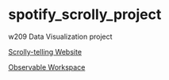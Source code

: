 # spotify_scrolly_project
w209 Data Visualization project

[Scrolly-telling Website](https://groups.ischool.berkeley.edu/Spotify_Pandemic_Trends/spotify_scrolly_project/)

[Observable Workspace](https://observablehq.com/collection/@jonathan-whiteley/spotify-dataviz)
